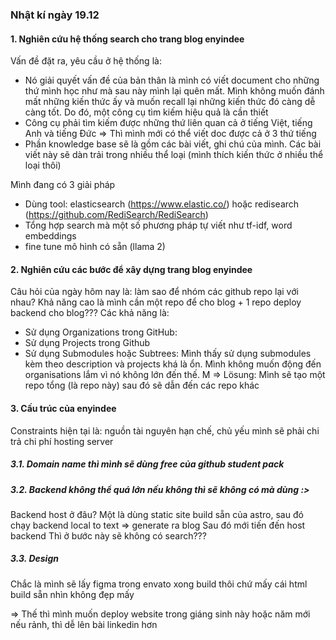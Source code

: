 ### Nhật kí ngày 19.12

#### 1. Nghiên cứu hệ thống search cho trang blog enyindee

Vấn đề đặt ra, yêu cầu ở hệ thống là:
   - Nó giải quyết vấn đề của bản thân là mình có viết document cho những thứ mình học như mà sau này mình lại quên mất. Mình không muốn đánh mất những kiến thức ấy và muốn recall lại những kiến thức đó càng dễ càng tốt. Do đó, một công cụ tìm kiếm hiệu quả là cần thiết
   - Công cụ phải tìm kiếm được những thứ liên quan cả ở tiếng Việt, tiếng Anh và tiếng Đức => Thì mình mới có thể viết doc được cả ở 3 thứ tiếng
   - Phần knowledge base sẽ là gồm các bài viết, ghi chú của mình. Các bài viết này sẽ dàn trải trong nhiều thể loại (mình thích kiến thức ở nhiều thể loại thôi)
  
Mình đang có 3 giải pháp
   - Dùng tool: elasticsearch (https://www.elastic.co/) hoặc redisearch (https://github.com/RediSearch/RediSearch)
   - Tổng hợp search mà một số phương pháp tự viết như tf-idf, word embeddings
   - fine tune mô hình có sẵn (llama 2)

#### 2. Nghiên cứu các bước để xây dựng trang blog enyindee

Câu hỏi của ngày hôm nay là: làm sao để nhóm các github repo lại với nhau? Khả năng cao là mình cần một repo để cho blog + 1 repo deploy backend cho blog???
Các khả năng là:
   - Sử dụng Organizations trong GitHub:
   - Sử dụng Projects trong Github
   - Sử dụng Submodules hoặc Subtrees:
Mình thấy sử dụng submodules kèm theo description và projects khá là ổn. Mình không muốn động đến organisations lắm vì nó không lớn đến thế. M
=> Lösung: Mình sẽ tạo một repo tổng (là repo này) sau đó sẽ dẫn đến các repo khác

#### 3. Cấu trúc của enyindee
Constraints hiện tại là: nguồn tài nguyên hạn chế, chủ yếu mình sẽ phải chi trả chi phí hosting server

##### 3.1. Domain name thì mình sẽ dùng free của github student pack
##### 3.2. Backend không thể quá lớn nếu không thì sẽ không có mà dùng :>
Backend host ở đâu?
Một là dùng static site build sẵn của astro, sau đó chạy backend local to text => generate ra blog
Sau đó mới tiến đến host backend
Thì ở bước này sẽ không có search???
##### 3.3. Design
Chắc là mình sẽ lấy figma trong envato xong build thôi chứ mấy cái html build sẵn nhìn không đẹp mấy

=> Thế thì mình muốn deploy website trong giáng sinh này hoặc năm mới nếu rảnh, thì dễ lên bài linkedin hơn

